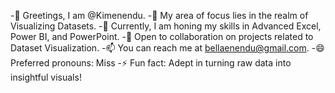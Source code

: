 -👋 Greetings, I am @Kimenendu.
-👀 My area of focus lies in the realm of Visualizing Datasets.
-🌱 Currently, I am honing my skills in Advanced Excel, Power BI, and PowerPoint.
-💞️ Open to collaboration on projects related to Dataset Visualization.
-📫 You can reach me at bellaenendu@gmail.com.
-😄 Preferred pronouns: Miss
-⚡ Fun fact: Adept in turning raw data into insightful visuals!

<!---
Kimenendu/Kimenendu is a ✨ special ✨ repository because its `README.md` (this file) appears on your GitHub profile.
You can click the Preview link to take a look at your changes.
--->
